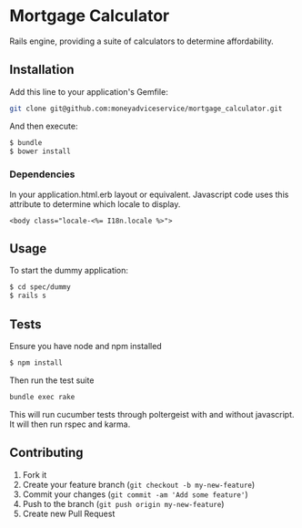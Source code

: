 Mortgage Calculator
===================

Rails engine, providing a suite of calculators to determine affordability.


## Installation

Add this line to your application's Gemfile:

```sh
git clone git@github.com:moneyadviceservice/mortgage_calculator.git
```

And then execute:

```sh
$ bundle
$ bower install
```
### Dependencies

In your application.html.erb layout or equivalent. Javascript code uses this attribute to determine which locale to display.
```erb
<body class="locale-<%= I18n.locale %>">
```


## Usage

To start the dummy application:

```sh
$ cd spec/dummy
$ rails s
```

## Tests

Ensure you have node and npm installed

```sh
$ npm install
```
Then run the test suite

```sh
bundle exec rake
```
This will run cucumber tests through poltergeist with and without javascript. It will then run rspec and karma.

## Contributing

1. Fork it
2. Create your feature branch (`git checkout -b my-new-feature`)
3. Commit your changes (`git commit -am 'Add some feature'`)
4. Push to the branch (`git push origin my-new-feature`)
5. Create new Pull Request
